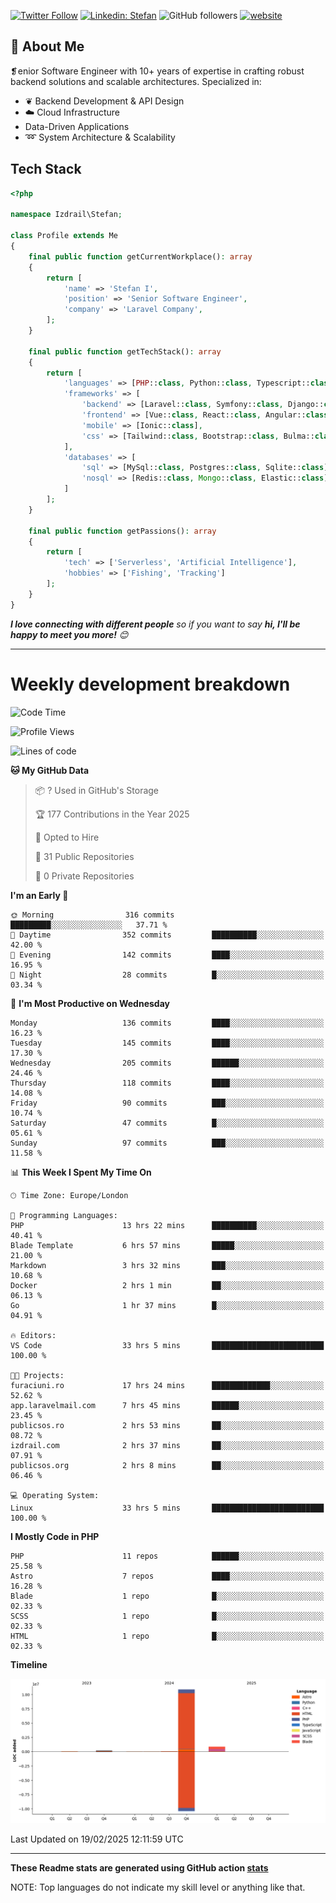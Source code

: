 [![Twitter Follow](https://img.shields.io/twitter/follow/thephpteacher?label=Follow)](https://twitter.com/intent/follow?screen_name=thephpteacher)
[![Linkedin: Stefan](https://img.shields.io/badge/izdrail-blue?style=flat-square&logo=Linkedin&logoColor=white&link=https://www.linkedin.com/in/izdrail/)](https://www.linkedin.com/in/izdrail/)
![GitHub followers](https://img.shields.io/github/followers/izdrail?label=Follow&style=social)
[![website](https://img.shields.io/badge/Website-46a2f1.svg?&style=flat-square&logo=Google-Chrome&logoColor=white&link=https://izdrail.com/)](https://izdrail.com/)

## 🚀 About Me
❡enior Software Engineer with 10+ years of expertise in crafting robust backend solutions and scalable architectures. 
Specialized in:

- ❦ Backend Development & API Design
- ☁️ Cloud Infrastructure
-  Data-Driven Applications
- ➿ System Architecture & Scalability

## Tech Stack

```php
<?php

namespace Izdrail\Stefan;

class Profile extends Me
{
    final public function getCurrentWorkplace(): array
    {
        return [
            'name' => 'Stefan I',
            'position' => 'Senior Software Engineer',
            'company' => 'Laravel Company',
        ];
    }
    
    final public function getTechStack(): array
    {
        return [
            'languages' => [PHP::class, Python::class, Typescript::class],
            'frameworks' => [
                'backend' => [Laravel::class, Symfony::class, Django::class, FastApi::class],
                'frontend' => [Vue::class, React::class, Angular::class],
                'mobile' => [Ionic::class],
                'css' => [Tailwind::class, Bootstrap::class, Bulma::class]
            ],
            'databases' => [
                'sql' => [MySql::class, Postgres::class, Sqlite::class],
                'nosql' => [Redis::class, Mongo::class, Elastic::class]
            ]
        ];
    }

    final public function getPassions(): array
    {
        return [
            'tech' => ['Serverless', 'Artificial Intelligence'],
            'hobbies' => ['Fishing', 'Tracking']
        ];
    }
}
```
 <em><b>I love connecting with different people</b> so if you want to say <b>hi, I'll be happy to meet you more!</b> 😊</em>


---
# Weekly development breakdown
<!--START_SECTION:waka-->
![Code Time](http://img.shields.io/badge/Code%20Time-1%2C064%20hrs%202%20mins-blue)

![Profile Views](http://img.shields.io/badge/Profile%20Views-3-blue)

![Lines of code](https://img.shields.io/badge/From%20Hello%20World%20I%27ve%20Written-12.1%20million%20lines%20of%20code-blue)

**🐱 My GitHub Data** 

> 📦 ? Used in GitHub's Storage 
 > 
> 🏆 177 Contributions in the Year 2025
 > 
> 💼 Opted to Hire
 > 
> 📜 31 Public Repositories 
 > 
> 🔑 0 Private Repositories 
 > 
**I'm an Early 🐤** 

```text
🌞 Morning                316 commits         █████████░░░░░░░░░░░░░░░░   37.71 % 
🌆 Daytime                352 commits         ██████████░░░░░░░░░░░░░░░   42.00 % 
🌃 Evening                142 commits         ████░░░░░░░░░░░░░░░░░░░░░   16.95 % 
🌙 Night                  28 commits          █░░░░░░░░░░░░░░░░░░░░░░░░   03.34 % 
```
📅 **I'm Most Productive on Wednesday** 

```text
Monday                   136 commits         ████░░░░░░░░░░░░░░░░░░░░░   16.23 % 
Tuesday                  145 commits         ████░░░░░░░░░░░░░░░░░░░░░   17.30 % 
Wednesday                205 commits         ██████░░░░░░░░░░░░░░░░░░░   24.46 % 
Thursday                 118 commits         ████░░░░░░░░░░░░░░░░░░░░░   14.08 % 
Friday                   90 commits          ███░░░░░░░░░░░░░░░░░░░░░░   10.74 % 
Saturday                 47 commits          █░░░░░░░░░░░░░░░░░░░░░░░░   05.61 % 
Sunday                   97 commits          ███░░░░░░░░░░░░░░░░░░░░░░   11.58 % 
```


📊 **This Week I Spent My Time On** 

```text
🕑︎ Time Zone: Europe/London

💬 Programming Languages: 
PHP                      13 hrs 22 mins      ██████████░░░░░░░░░░░░░░░   40.41 % 
Blade Template           6 hrs 57 mins       █████░░░░░░░░░░░░░░░░░░░░   21.00 % 
Markdown                 3 hrs 32 mins       ███░░░░░░░░░░░░░░░░░░░░░░   10.68 % 
Docker                   2 hrs 1 min         ██░░░░░░░░░░░░░░░░░░░░░░░   06.13 % 
Go                       1 hr 37 mins        █░░░░░░░░░░░░░░░░░░░░░░░░   04.91 % 

🔥 Editors: 
VS Code                  33 hrs 5 mins       █████████████████████████   100.00 % 

🐱‍💻 Projects: 
furaciuni.ro             17 hrs 24 mins      █████████████░░░░░░░░░░░░   52.62 % 
app.laravelmail.com      7 hrs 45 mins       ██████░░░░░░░░░░░░░░░░░░░   23.45 % 
publicsos.ro             2 hrs 53 mins       ██░░░░░░░░░░░░░░░░░░░░░░░   08.72 % 
izdrail.com              2 hrs 37 mins       ██░░░░░░░░░░░░░░░░░░░░░░░   07.91 % 
publicsos.org            2 hrs 8 mins        ██░░░░░░░░░░░░░░░░░░░░░░░   06.46 % 

💻 Operating System: 
Linux                    33 hrs 5 mins       █████████████████████████   100.00 % 
```

**I Mostly Code in PHP** 

```text
PHP                      11 repos            ██████░░░░░░░░░░░░░░░░░░░   25.58 % 
Astro                    7 repos             ████░░░░░░░░░░░░░░░░░░░░░   16.28 % 
Blade                    1 repo              █░░░░░░░░░░░░░░░░░░░░░░░░   02.33 % 
SCSS                     1 repo              █░░░░░░░░░░░░░░░░░░░░░░░░   02.33 % 
HTML                     1 repo              █░░░░░░░░░░░░░░░░░░░░░░░░   02.33 % 
```



**Timeline**

![Lines of Code chart](https://raw.githubusercontent.com/izdrail/izdrail/master/assets/bar_graph.png)


 Last Updated on 19/02/2025 12:11:59 UTC
<!--END_SECTION:waka-->

---


**These Readme stats are generated using GitHub action [stats](https://github.com/izdrail/stats)**

NOTE: Top languages do not indicate my skill level or anything like that. 

